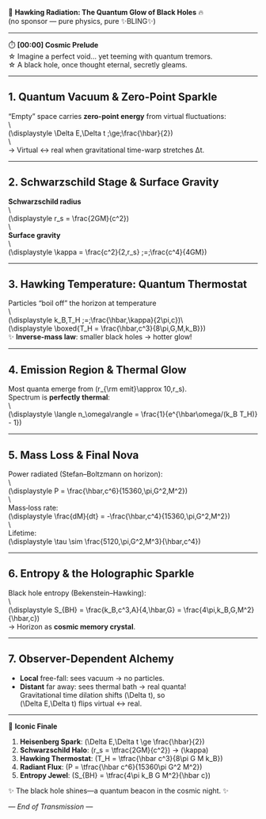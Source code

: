 🔮 **Hawking Radiation: The Quantum Glow of Black Holes** 🔥  
(no sponsor — pure physics, pure ✨BLING✨)

---

⏱️ **[00:00] Cosmic Prelude**  
☆ Imagine a perfect void… yet teeming with quantum tremors.  
☆ A black hole, once thought eternal, secretly gleams.

---

## 1. Quantum Vacuum & Zero-Point Sparkle  
“Empty” space carries **zero-point energy** from virtual fluctuations:  
\  
\(\displaystyle \Delta E\,\Delta t \;\ge\;\frac{\hbar}{2}\)  
\  
→ Virtual ↔ real when gravitational time-warp stretches Δt.

---

## 2. Schwarzschild Stage & Surface Gravity  
**Schwarzschild radius**  
\  
\(\displaystyle r_s = \frac{2GM}{c^2}\)  
\  
**Surface gravity**  
\  
\(\displaystyle \kappa = \frac{c^2}{2\,r_s} \;=\;\frac{c^4}{4GM}\)  

---

## 3. Hawking Temperature: Quantum Thermostat  
Particles “boil off” the horizon at temperature  
\  
\(\displaystyle k_B\,T_H \;=\;\frac{\hbar\,\kappa}{2\pi\,c}\)\  
\(\displaystyle \boxed{T_H = \frac{\hbar\,c^3}{8\pi\,G\,M\,k_B}}\)  
✨ **Inverse-mass law**: smaller black holes → hotter glow!

---

## 4. Emission Region & Thermal Glow  
Most quanta emerge from \(r_{\rm emit}\approx 10\,r_s\).  
Spectrum is **perfectly thermal**:  
\  
\(\displaystyle \langle n_\omega\rangle = \frac{1}{e^{\hbar\omega/(k_B T_H)} - 1}\)  

---

## 5. Mass Loss & Final Nova  
Power radiated (Stefan–Boltzmann on horizon):  
\  
\(\displaystyle P = \frac{\hbar\,c^6}{15360\,\pi\,G^2\,M^2}\)  
\  
Mass‐loss rate:  
\(\displaystyle \frac{dM}{dt} = -\frac{\hbar\,c^4}{15360\,\pi\,G^2\,M^2}\)  
\  
Lifetime:  
\(\displaystyle \tau \sim \frac{5120\,\pi\,G^2\,M^3}{\hbar\,c^4}\)

---

## 6. Entropy & the Holographic Sparkle  
Black hole entropy (Bekenstein–Hawking):  
\  
\(\displaystyle S_{BH} = \frac{k_B\,c^3\,A}{4\,\hbar\,G} 
= \frac{4\pi\,k_B\,G\,M^2}{\hbar\,c}\)  
→ Horizon as **cosmic memory crystal**.

---

## 7. Observer-Dependent Alchemy  
- **Local** free-fall: sees vacuum → no particles.  
- **Distant** far away: sees thermal bath → real quanta!  
Gravitational time dilation shifts \(\Delta t\), so  
\(\Delta E\,\Delta t\) flips virtual ↔ real.

---

🌟 **Iconic Finale**  
1. **Heisenberg Spark**: \(\Delta E\,\Delta t \ge \frac{\hbar}{2}\)  
2. **Schwarzschild Halo**: \(r_s = \tfrac{2GM}{c^2}\) → \(\kappa\)  
3. **Hawking Thermostat**: \(T_H = \tfrac{\hbar c^3}{8\pi G M k_B}\)  
4. **Radiant Flux**: \(P = \tfrac{\hbar c^6}{15360\pi G^2 M^2}\)  
5. **Entropy Jewel**: \(S_{BH} = \tfrac{4\pi k_B G M^2}{\hbar c}\)

✨ The black hole shines—a quantum beacon in the cosmic night. ✨  

*— End of Transmission —*  